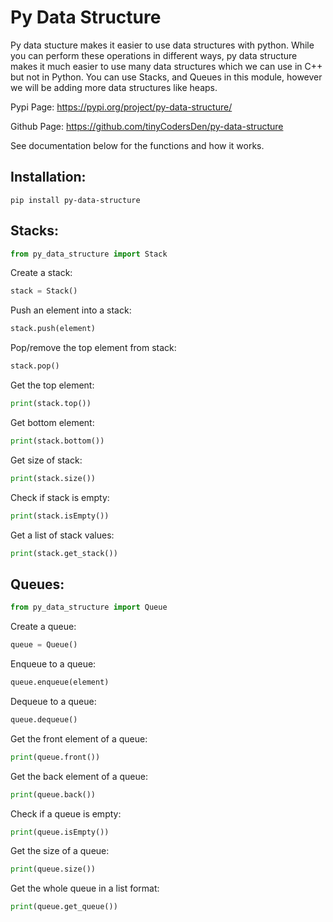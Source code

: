 # Py Data Structure
Py data stucture makes it easier to use data structures with python. While you can perform these operations in different ways, py data structure makes it much easier to use many data structures which we can use in C++ but not in Python. You can use Stacks, and Queues in this module, however we will be adding more data structures like heaps. <br>

Pypi Page: https://pypi.org/project/py-data-structure/

Github Page: https://github.com/tinyCodersDen/py-data-structure

See documentation below for the functions and how it works. 


## Installation:
```
pip install py-data-structure
```

## Stacks:
```python
from py_data_structure import Stack
```

Create a stack:

```python
stack = Stack()
```

Push an element into a stack:

```python
stack.push(element)
```

Pop/remove the top element from stack:

```python
stack.pop()
```

Get the top element:

```python
print(stack.top())
```

Get bottom element:

```python
print(stack.bottom())
```

Get size of stack:

```python
print(stack.size())
```

Check if stack is empty:

```python
print(stack.isEmpty())
```

Get a list of stack values:

```python
print(stack.get_stack())
```

## Queues:
```python
from py_data_structure import Queue
```

Create a queue:

```python
queue = Queue()
```

Enqueue to a queue:

```python
queue.enqueue(element)
```

Dequeue to a queue:

```python
queue.dequeue()
```

Get the front element of a queue:

```python
print(queue.front())
```

Get the back element of a queue:

```python
print(queue.back())
```

Check if a queue is empty:

```python
print(queue.isEmpty())
```

Get the size of a queue:

```python
print(queue.size())
```

Get the whole queue in a list format:

```python
print(queue.get_queue())
```
